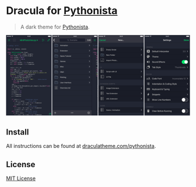# Dracula for [Pythonista](http://omz-software.com/pythonista/)

> A dark theme for [Pythonista](http://omz-software.com/pythonista/).

![Screenshot](./screenshot.png)

## Install

All instructions can be found at [draculatheme.com/pythonista](https://draculatheme.com/pythonista).

## License

[MIT License](./LICENSE)